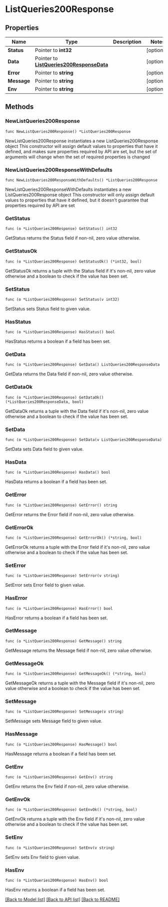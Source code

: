 # ListQueries200Response

## Properties

Name | Type | Description | Notes
------------ | ------------- | ------------- | -------------
**Status** | Pointer to **int32** |  | [optional] 
**Data** | Pointer to [**ListQueries200ResponseData**](ListQueries200ResponseData.md) |  | [optional] 
**Error** | Pointer to **string** |  | [optional] 
**Message** | Pointer to **string** |  | [optional] 
**Env** | Pointer to **string** |  | [optional] 

## Methods

### NewListQueries200Response

`func NewListQueries200Response() *ListQueries200Response`

NewListQueries200Response instantiates a new ListQueries200Response object
This constructor will assign default values to properties that have it defined,
and makes sure properties required by API are set, but the set of arguments
will change when the set of required properties is changed

### NewListQueries200ResponseWithDefaults

`func NewListQueries200ResponseWithDefaults() *ListQueries200Response`

NewListQueries200ResponseWithDefaults instantiates a new ListQueries200Response object
This constructor will only assign default values to properties that have it defined,
but it doesn't guarantee that properties required by API are set

### GetStatus

`func (o *ListQueries200Response) GetStatus() int32`

GetStatus returns the Status field if non-nil, zero value otherwise.

### GetStatusOk

`func (o *ListQueries200Response) GetStatusOk() (*int32, bool)`

GetStatusOk returns a tuple with the Status field if it's non-nil, zero value otherwise
and a boolean to check if the value has been set.

### SetStatus

`func (o *ListQueries200Response) SetStatus(v int32)`

SetStatus sets Status field to given value.

### HasStatus

`func (o *ListQueries200Response) HasStatus() bool`

HasStatus returns a boolean if a field has been set.

### GetData

`func (o *ListQueries200Response) GetData() ListQueries200ResponseData`

GetData returns the Data field if non-nil, zero value otherwise.

### GetDataOk

`func (o *ListQueries200Response) GetDataOk() (*ListQueries200ResponseData, bool)`

GetDataOk returns a tuple with the Data field if it's non-nil, zero value otherwise
and a boolean to check if the value has been set.

### SetData

`func (o *ListQueries200Response) SetData(v ListQueries200ResponseData)`

SetData sets Data field to given value.

### HasData

`func (o *ListQueries200Response) HasData() bool`

HasData returns a boolean if a field has been set.

### GetError

`func (o *ListQueries200Response) GetError() string`

GetError returns the Error field if non-nil, zero value otherwise.

### GetErrorOk

`func (o *ListQueries200Response) GetErrorOk() (*string, bool)`

GetErrorOk returns a tuple with the Error field if it's non-nil, zero value otherwise
and a boolean to check if the value has been set.

### SetError

`func (o *ListQueries200Response) SetError(v string)`

SetError sets Error field to given value.

### HasError

`func (o *ListQueries200Response) HasError() bool`

HasError returns a boolean if a field has been set.

### GetMessage

`func (o *ListQueries200Response) GetMessage() string`

GetMessage returns the Message field if non-nil, zero value otherwise.

### GetMessageOk

`func (o *ListQueries200Response) GetMessageOk() (*string, bool)`

GetMessageOk returns a tuple with the Message field if it's non-nil, zero value otherwise
and a boolean to check if the value has been set.

### SetMessage

`func (o *ListQueries200Response) SetMessage(v string)`

SetMessage sets Message field to given value.

### HasMessage

`func (o *ListQueries200Response) HasMessage() bool`

HasMessage returns a boolean if a field has been set.

### GetEnv

`func (o *ListQueries200Response) GetEnv() string`

GetEnv returns the Env field if non-nil, zero value otherwise.

### GetEnvOk

`func (o *ListQueries200Response) GetEnvOk() (*string, bool)`

GetEnvOk returns a tuple with the Env field if it's non-nil, zero value otherwise
and a boolean to check if the value has been set.

### SetEnv

`func (o *ListQueries200Response) SetEnv(v string)`

SetEnv sets Env field to given value.

### HasEnv

`func (o *ListQueries200Response) HasEnv() bool`

HasEnv returns a boolean if a field has been set.


[[Back to Model list]](../README.md#documentation-for-models) [[Back to API list]](../README.md#documentation-for-api-endpoints) [[Back to README]](../README.md)


